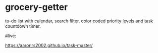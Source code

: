 # grocery-getter
to-do list with calendar, search filter, color coded priority levels and task countdown timer.

#live:

https://aaronrs2002.github.io/task-master/
